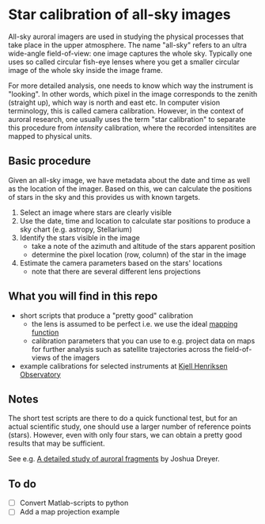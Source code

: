 # Star calibration of all-sky images

All-sky auroral imagers are used in studying the physical processes that take place in the upper atmosphere. The name "all-sky" refers to an ultra wide-angle field-of-view: one image captures the whole sky. Typically one uses so called circular fish-eye lenses where you get a smaller circular image of the whole sky inside the image frame.

For more detailed analysis, one needs to know which way the instrument is "looking". In other words, which pixel in the image corresponds to the zenith (straight up), which way is north and east etc. In computer vision terminology, this is called camera calibration. However, in the context of auroral research, one usually uses the term "star calibration" to separate this procedure from *intensity* calibration, where the recorded intensitites are mapped to physical units.

## Basic procedure

Given an all-sky image, we have metadata about the date and time as well as the location of the imager. Based on this, we can calculate the positions of stars in the sky and this provides us with known targets.

1. Select an image where stars are clearly visible
2. Use the date, time and location to calculate star positions to produce a sky chart (e.g. astropy, Stellarium)
3. Identify the stars visible in the image
   - take a note of the azimuth and altitude of the stars apparent position
   - determine the pixel location (row, column) of the star in the image
5. Estimate the camera parameters based on the stars' locations
   - note that there are several different lens projections

## What you will find in this repo

- short scripts that produce a "pretty good" calibration
  - the lens is assumed to be perfect i.e. we use the ideal [mapping function](https://en.wikipedia.org/wiki/Fisheye_lens#Mapping_function)
  - calibration parameters that you can use to e.g. project data on maps for further analysis such as satellite trajectories across the field-of-views of the imagers
- example calibrations for selected instruments at [Kjell Henriksen Observatory](http://kho.unis.no)

## Notes

The short test scripts are there to do a quick functional test, but for an
actual scientific study, one should use a larger number of reference points (stars). However, even with only four stars, we can obtain a pretty good results that may be sufficient.

See e.g. [A detailed study of auroral fragments](http://urn.kb.se/resolve?urn=urn:nbn:se:uu:diva-388546) by Joshua Dreyer.


## To do

- [ ] Convert Matlab-scripts to python
- [ ] Add a map projection example
